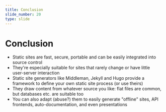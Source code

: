 ```yaml
---
title: Conclusion
slide_number: 20
type: slide
---
```


# Conclusion

* Static sites are fast, secure, portable and can be easily integrated into source control
* They're especially suitable for sites that rarely change or have little user-server interaction
* Static site generators like Middleman, Jekyll and Hugo provide a framework to define your own static site process (or use theirs)
* They draw content from whatever source you like: flat files are common, but databases etc. are suitable too
* You can also adapt (abuse?) them to easily generate "offline" sites, API frontends, auto-documentation, and even presentations

